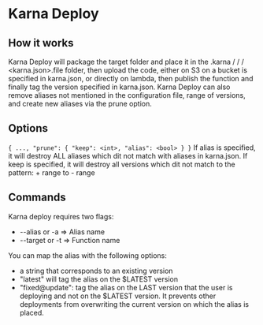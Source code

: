 # Karna Deploy

## How it works

Karna Deploy will package the target folder and place it in the .karna / <functionName> / <alias> / <karna.json>.file folder, then upload the code,
either on S3 on a bucket is specified in karna.json, or directly on lambda, then publish the function and finally tag the version
specified in karna.json.
Karna Deploy can also remove aliases not mentioned in the configuration file, range of versions, and create new aliases
via the prune option.

## Options

`{ ..., "prune": { "keep": <int>, "alias": <bool> } }`
If alias is specified, it will destroy ALL aliases which dit not match with aliases in karna.json.
If keep is specified, it will destroy all versions which dit not match to the pattern: <each-alias-version> + range to <each-alias-version> - range

## Commands

Karna deploy requires two flags:

- --alias or -a => Alias name
- --target or -t => Function name

You can map the alias with the following options:

- a string that corresponds to an existing version
- "latest" will tag the alias on the \$LATEST version
- "fixed@update": tag the alias on the LAST version that the user is deploying and not on the \$LATEST version. It
  prevents other deployments from overwriting the current version on which the alias is placed.

